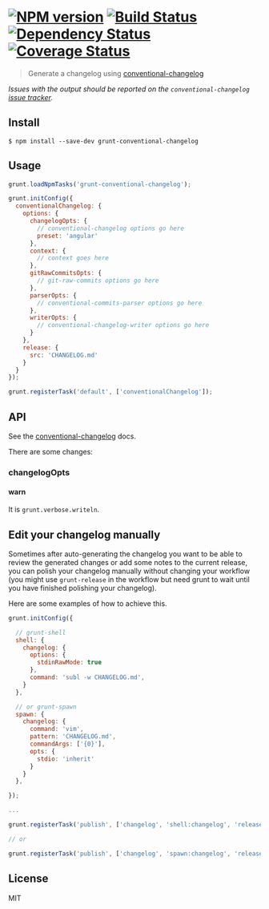 #  [![NPM version][npm-image]][npm-url] [![Build Status][travis-image]][travis-url] [![Dependency Status][daviddm-image]][daviddm-url] [![Coverage Status][coveralls-image]][coveralls-url]

> Generate a changelog using [conventional-changelog](https://github.com/ajoslin/conventional-changelog)

*Issues with the output should be reported on the `conventional-changelog` [issue tracker](https://github.com/ajoslin/conventional-changelog/issues).*


## Install

```
$ npm install --save-dev grunt-conventional-changelog
```


## Usage

```js
grunt.loadNpmTasks('grunt-conventional-changelog');

grunt.initConfig({
  conventionalChangelog: {
    options: {
      changelogOpts: {
        // conventional-changelog options go here
        preset: 'angular'
      },
      context: {
        // context goes here
      },
      gitRawCommitsOpts: {
        // git-raw-commits options go here
      },
      parserOpts: {
        // conventional-commits-parser options go here
      },
      writerOpts: {
        // conventional-changelog-writer options go here
      }
    },
    release: {
      src: 'CHANGELOG.md'
    }
  }
});

grunt.registerTask('default', ['conventionalChangelog']);
```


## API

See the [conventional-changelog](https://github.com/ajoslin/conventional-changelog) docs.

There are some changes:

### changelogOpts

#### warn

It is `grunt.verbose.writeln`.


## Edit your changelog manually

Sometimes after auto-generating the changelog you want to be able to review the generated changes or add some notes to the current release, you can polish your changelog manually without changing your workflow (you might use `grunt-release` in the workflow but need grunt to wait until you have finished polishing your changelog).

Here are some examples of how to achieve this.

```js
grunt.initConfig({

  // grunt-shell
  shell: {
    changelog: {
      options: {
        stdinRawMode: true
      },
      command: 'subl -w CHANGELOG.md',
    }
  },

  // or grunt-spawn
  spawn: {
    changelog: {
      command: 'vim',
      pattern: 'CHANGELOG.md',
      commandArgs: ['{0}'],
      opts: {
        stdio: 'inherit'
      }
    }
  },

});

...

grunt.registerTask('publish', ['changelog', 'shell:changelog', 'release']);

// or

grunt.registerTask('publish', ['changelog', 'spawn:changelog', 'release']);
```


## License

MIT


[npm-image]: https://badge.fury.io/js/grunt-conventional-changelog.svg
[npm-url]: https://npmjs.org/package/grunt-conventional-changelog
[travis-image]: https://travis-ci.org/btford/grunt-conventional-changelog.svg?branch=master
[travis-url]: https://travis-ci.org/btford/grunt-conventional-changelog
[daviddm-image]: https://david-dm.org/btford/grunt-conventional-changelog.svg?theme=shields.io
[daviddm-url]: https://david-dm.org/btford/grunt-conventional-changelog
[coveralls-image]: https://coveralls.io/repos/github/btford/grunt-conventional-changelog/badge.svg
[coveralls-url]: https://coveralls.io/r/btford/grunt-conventional-changelog
